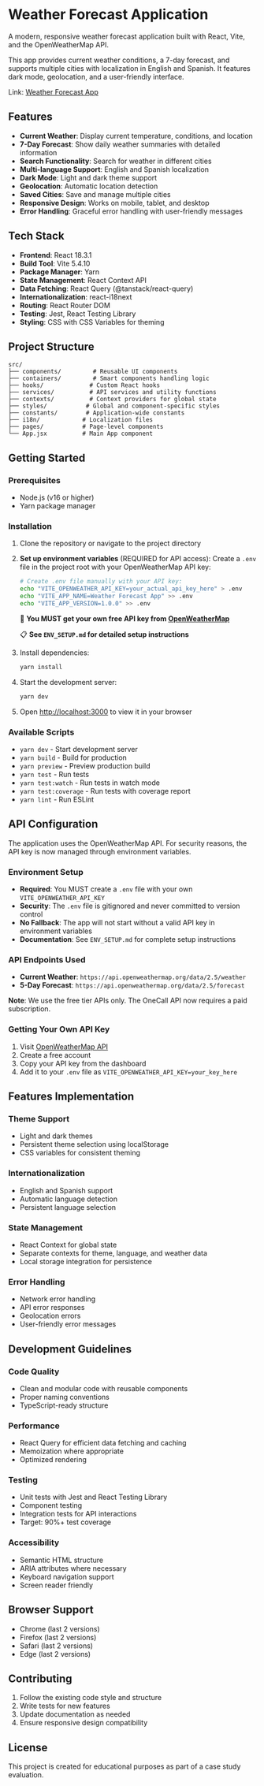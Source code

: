 # Weather Forecast Application

A modern, responsive weather forecast application built with React, Vite, and the OpenWeatherMap API.

This app provides current weather conditions, a 7-day forecast, and supports multiple cities with localization in English and Spanish. It features dark mode, geolocation, and a user-friendly interface.

Link: [Weather Forecast App](https://fabaweatherapp.netlify.app/)

## Features

- **Current Weather**: Display current temperature, conditions, and location
- **7-Day Forecast**: Show daily weather summaries with detailed information
- **Search Functionality**: Search for weather in different cities
- **Multi-language Support**: English and Spanish localization
- **Dark Mode**: Light and dark theme support
- **Geolocation**: Automatic location detection
- **Saved Cities**: Save and manage multiple cities
- **Responsive Design**: Works on mobile, tablet, and desktop
- **Error Handling**: Graceful error handling with user-friendly messages

## Tech Stack

- **Frontend**: React 18.3.1
- **Build Tool**: Vite 5.4.10
- **Package Manager**: Yarn
- **State Management**: React Context API
- **Data Fetching**: React Query (@tanstack/react-query)
- **Internationalization**: react-i18next
- **Routing**: React Router DOM
- **Testing**: Jest, React Testing Library
- **Styling**: CSS with CSS Variables for theming

## Project Structure

```
src/
├── components/         # Reusable UI components
├── containers/         # Smart components handling logic
├── hooks/             # Custom React hooks
├── services/          # API services and utility functions
├── contexts/          # Context providers for global state
├── styles/           # Global and component-specific styles
├── constants/        # Application-wide constants
├── i18n/            # Localization files
├── pages/           # Page-level components
└── App.jsx          # Main App component
```

## Getting Started

### Prerequisites

- Node.js (v16 or higher)
- Yarn package manager

### Installation

1. Clone the repository or navigate to the project directory

2. **Set up environment variables** (REQUIRED for API access):
   Create a `.env` file in the project root with your OpenWeatherMap API key:

   ```bash
   # Create .env file manually with your API key:
   echo "VITE_OPENWEATHER_API_KEY=your_actual_api_key_here" > .env
   echo "VITE_APP_NAME=Weather Forecast App" >> .env
   echo "VITE_APP_VERSION=1.0.0" >> .env
   ```

   🔑 **You MUST get your own free API key from [OpenWeatherMap](https://openweathermap.org/api)**

   📋 **See `ENV_SETUP.md` for detailed setup instructions**

3. Install dependencies:

   ```bash
   yarn install
   ```

4. Start the development server:

   ```bash
   yarn dev
   ```

5. Open [http://localhost:3000](http://localhost:3000) to view it in your browser

### Available Scripts

- `yarn dev` - Start development server
- `yarn build` - Build for production
- `yarn preview` - Preview production build
- `yarn test` - Run tests
- `yarn test:watch` - Run tests in watch mode
- `yarn test:coverage` - Run tests with coverage report
- `yarn lint` - Run ESLint

## API Configuration

The application uses the OpenWeatherMap API. For security reasons, the API key is now managed through environment variables.

### Environment Setup

- **Required**: You MUST create a `.env` file with your own `VITE_OPENWEATHER_API_KEY`
- **Security**: The `.env` file is gitignored and never committed to version control
- **No Fallback**: The app will not start without a valid API key in environment variables
- **Documentation**: See `ENV_SETUP.md` for complete setup instructions

### API Endpoints Used

- **Current Weather**: `https://api.openweathermap.org/data/2.5/weather`
- **5-Day Forecast**: `https://api.openweathermap.org/data/2.5/forecast`

**Note**: We use the free tier APIs only. The OneCall API now requires a paid subscription.

### Getting Your Own API Key

1. Visit [OpenWeatherMap API](https://openweathermap.org/api)
2. Create a free account
3. Copy your API key from the dashboard
4. Add it to your `.env` file as `VITE_OPENWEATHER_API_KEY=your_key_here`

## Features Implementation

### Theme Support

- Light and dark themes
- Persistent theme selection using localStorage
- CSS variables for consistent theming

### Internationalization

- English and Spanish support
- Automatic language detection
- Persistent language selection

### State Management

- React Context for global state
- Separate contexts for theme, language, and weather data
- Local storage integration for persistence

### Error Handling

- Network error handling
- API error responses
- Geolocation errors
- User-friendly error messages

## Development Guidelines

### Code Quality

- Clean and modular code with reusable components
- Proper naming conventions
- TypeScript-ready structure

### Performance

- React Query for efficient data fetching and caching
- Memoization where appropriate
- Optimized rendering

### Testing

- Unit tests with Jest and React Testing Library
- Component testing
- Integration tests for API interactions
- Target: 90%+ test coverage

### Accessibility

- Semantic HTML structure
- ARIA attributes where necessary
- Keyboard navigation support
- Screen reader friendly

## Browser Support

- Chrome (last 2 versions)
- Firefox (last 2 versions)
- Safari (last 2 versions)
- Edge (last 2 versions)

## Contributing

1. Follow the existing code style and structure
2. Write tests for new features
3. Update documentation as needed
4. Ensure responsive design compatibility

## License

This project is created for educational purposes as part of a case study evaluation.
